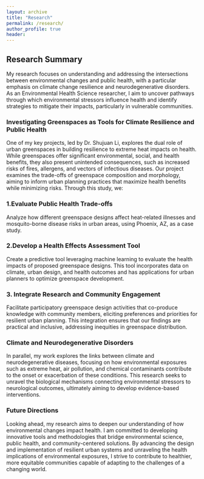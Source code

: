 ```yaml
---
layout: archive
title: "Research"
permalink: /research/
author_profile: true
header:
---
```


## Research Summary
My research focuses on understanding and addressing the intersections between environmental changes and public health, with a particular emphasis on climate change resilience and neurodegenerative disorders. As an Environmental Health Science researcher, I aim to uncover pathways through which environmental stressors influence health and identify strategies to mitigate their impacts, particularly in vulnerable communities.

### Investigating Greenspaces as Tools for Climate Resilience and Public Health
One of my key projects, led by Dr. Shujuan Li, explores the dual role of urban greenspaces in building resilience to extreme heat impacts on health. While greenspaces offer significant environmental, social, and health benefits, they also present unintended consequences, such as increased risks of fires, allergens, and vectors of infectious diseases. Our project examines the trade-offs of greenspace composition and morphology, aiming to inform urban planning practices that maximize health benefits while minimizing risks.
Through this study, we:

### 1.Evaluate Public Health Trade-offs
Analyze how different greenspace designs affect heat-related illnesses and mosquito-borne disease risks in urban areas, using Phoenix, AZ, as a case study.

### 2.Develop a Health Effects Assessment Tool
Create a predictive tool leveraging machine learning to evaluate the health impacts of proposed greenspace designs. This tool incorporates data on climate, urban design, and health outcomes and has applications for urban planners to optimize greenspace development.

### 3. Integrate Research and Community Engagement
Facilitate participatory greenspace design activities that co-produce knowledge with community members, eliciting preferences and priorities for resilient urban planning. This integration ensures that our findings are practical and inclusive, addressing inequities in greenspace distribution.

### Climate and Neurodegenerative Disorders
In parallel, my work explores the links between climate and neurodegenerative diseases, focusing on how environmental exposures such as extreme heat, air pollution, and chemical contaminants contribute to the onset or exacerbation of these conditions. This research seeks to unravel the biological mechanisms connecting environmental stressors to neurological outcomes, ultimately aiming to develop evidence-based interventions.

### Future Directions
Looking ahead, my research aims to deepen our understanding of how environmental changes impact health. I am committed to developing innovative tools and methodologies that bridge environmental science, public health, and community-centered solutions. By advancing the design and implementation of resilient urban systems and unraveling the health implications of environmental exposures, I strive to contribute to healthier, more equitable communities capable of adapting to the challenges of a changing world.
